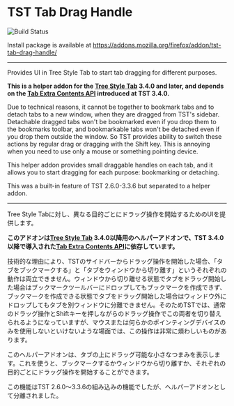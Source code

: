 # TST Tab Drag Handle

![Build Status](https://github.com/piroor/tst-tab-drag-handle/actions/workflows/main.yml/badge.svg?branch=trunk)

Install package is available at https://addons.mozilla.org/firefox/addon/tst-tab-drag-handle/

----

Provides UI in Tree Style Tab to start tab dragging for different purposes.

<strong>This is a helper addon for the <a href="https://addons.mozilla.org/firefox/addon/tree-style-tab/">Tree Style Tab</a> 3.4.0 and later, and depends on the <a href="https://github.com/piroor/treestyletab/wiki/Tab-Extra-Contents-API">Tab Extra Contents API</a> introduced at TST 3.4.0.</strong>

Due to technical reasons, it cannot be together to bookmark tabs and to detach tabs to a new window, when they are dragged from TST's sidebar. Detachable dragged tabs won't be bookmarked even if you drop them to the bookmarks toolbar, and bookmarkable tabs won't be detached even if you drop them outside the window. So TST provides ability to switch these actions by regular drag or dragging with the Shift key. This is annoying when you need to use only a mouse or something pointing device.

This helper addon provides small draggable handles on each tab, and it allows you to start dragging for each purpose: bookmarking or detaching.

This was a built-in feature of TST 2.6.0-3.3.6 but separated to a helper addon.

----

Tree Style Tabに対し、異なる目的ごとにドラッグ操作を開始するためのUIを提供します。

<strong>このアドオンは<a href="https://addons.mozilla.org/firefox/addon/tree-style-tab/">Tree Style Tab</a> 3.4.0以降用のヘルパーアドオンで、TST 3.4.0以降で導入された<a href="https://github.com/piroor/treestyletab/wiki/Tab-Extra-Contents-API">Tab Extra Contents API</a>に依存しています。</strong>

技術的な理由により、TSTのサイドバーからドラッグ操作を開始した場合、「タブをブックマークする」と「タブをウィンドウから切り離す」というそれぞれの動作は両立できません。ウィンドウから切り離せる状態でタブをドラッグ開始した場合はブックマークツールバーにドロップしてもブックマークを作成できず、ブックマークを作成できる状態でタブをドラッグ開始した場合はウィンドウ外にドロップしてもタブを別ウィンドウに分離できません。そのためTSTでは、通常のドラッグ操作とShiftキーを押しながらのドラッグ操作でこの両者を切り替えられるようになっていますが、マウスまたは何らかのポインティングデバイスのみを使用しないといけないような場面では、この操作は非常に煩わしいものがあります。

このヘルパーアドオンは、タブの上にドラッグ可能な小さなつまみを表示します。これを使うと、ブックマークするかウィンドウから切り離すか、それぞれの目的ごとにドラッグ操作を開始することができます。

この機能はTST 2.6.0～3.3.6の組み込みの機能でしたが、ヘルパーアドオンとして分離されました。
